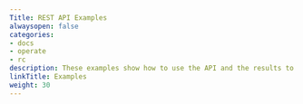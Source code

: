 ```yaml
---
Title: REST API Examples
alwaysopen: false
categories:
- docs
- operate
- rc
description: These examples show how to use the API and the results to expect.
linkTitle: Examples
weight: 30
---
```



